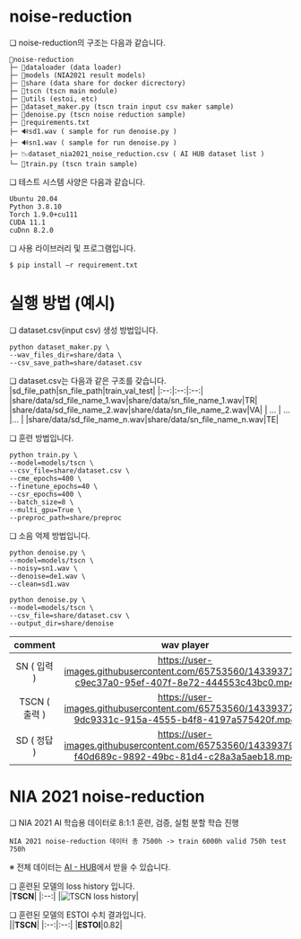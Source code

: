 # noise-reduction

❏ noise-reduction의 구조는 다음과 같습니다.    
```
📂noise-reduction
├─ 📂dataloader (data loader)
├─ 📂models (NIA2021 result models)
├─ 📂share (data share for docker dicrectory)
├─ 📂tscn (tscn main module)
├─ 📂utils (estoi, etc)
├─ 📄dataset_maker.py (tscn train input csv maker sample)
├─ 📄denoise.py (tscn noise reduction sample)
├─ 📄requirements.txt
├─ 🔊sd1.wav ( sample for run denoise.py )
├─ 🔊sn1.wav ( sample for run denoise.py )
├─ 📉dataset_nia2021_noise_reduction.csv ( AI HUB dataset list )
└─ 📄train.py (tscn train sample)
```

❏ 테스트 시스템 사양은 다음과 같습니다.    
```
Ubuntu 20.04   
Python 3.8.10 
Torch 1.9.0+cu111 
CUDA 11.1
cuDnn 8.2.0    
```
❏ 사용 라이브러리 및 프로그램입니다.

```
$ pip install –r requirement.txt
```

# 실행 방법 (예시)

❏ dataset.csv(input csv) 생성 방법입니다.
```
python dataset_maker.py \
--wav_files_dir=share/data \
--csv_save_path=share/dataset.csv
```

❏ dataset.csv는 다음과 같은 구조를 갖습니다.
|sd_file_path|sn_file_path|train_val_test|
|:--:|:--:|:--:|
|share/data/sd_file_name_1.wav|share/data/sn_file_name_1.wav|TR|
|share/data/sd_file_name_2.wav|share/data/sn_file_name_2.wav|VA|
| ... | ... |... |
|share/data/sd_file_name_n.wav|share/data/sn_file_name_n.wav|TE|

❏ 훈련 방법입니다.
```
python train.py \
--model=models/tscn \
--csv_file=share/dataset.csv \
--cme_epochs=400 \
--finetune_epochs=40 \
--csr_epochs=400 \
--batch_size=8 \
--multi_gpu=True \
--preproc_path=share/preproc 
```

❏ 소음 억제 방법입니다.
```
python denoise.py \
--model=models/tscn \
--noisy=sn1.wav \
--denoise=de1.wav \
--clean=sd1.wav

python denoise.py \
--model=models/tscn \
--csv_file=share/dataset.csv \
--output_dir=share/denoise
```

|comment|wav player|
|:--:|:--:|
|SN ( 입력 )| https://user-images.githubusercontent.com/65753560/143393711-c9ec37a0-95ef-407f-8e72-444553c43bc0.mp4 |
|TSCN ( 출력 ) | https://user-images.githubusercontent.com/65753560/143393778-9dc9331c-915a-4555-b4f8-4197a575420f.mp4 |
|SD ( 정답 )| https://user-images.githubusercontent.com/65753560/143393794-f40d689c-9892-49bc-81d4-c28a3a5aeb18.mp4 |


# NIA 2021 noise-reduction  
❏ NIA 2021 AI 학습용 데이터로 8:1:1 훈련, 검증, 실험 분할 학습 진행  
```
NIA 2021 noise-reduction 데이터 총 7500h -> train 6000h valid 750h test 750h  
```
※ 전체 데이터는 [AI - HUB](https://aihub.or.kr/)에서 받을 수 있습니다.  
  
❏ 훈련된 모델의 loss history 입니다.  
|**TSCN**|
|:--:|
|![TSCN loss history](https://user-images.githubusercontent.com/65753560/146899445-347c5b6f-d34f-47e4-b7b2-97494dbb089c.png)|




❏ 훈련된 모델의 ESTOI 수치 결과입니다.  
||**TSCN**|
|:--:|:--:|
|**ESTOI**|0.82|
